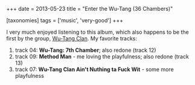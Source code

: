 +++
date = 2013-05-23
title = "Enter the Wu-Tang (36 Chambers)"

[taxonomies]
tags = ['music', 'very-good']
+++

I very much enjoyed listening to this album, which also happens to be
the first by the group, [Wu-Tang Clan]. My favorite tracks:

1.  track 04: **Wu-Tang: 7th Chamber**; also redone (track 12)
2.  track 09: **Method Man** - me loving the playfulness; also redone
    (track 13)
3.  track 07: **Wu-Tang Clan Ain\'t Nuthing ta Fuck Wit** - some more
    playfulness

  [Wu-Tang Clan]: http://en.wikipedia.org/wiki/Wu-Tang_Clan
